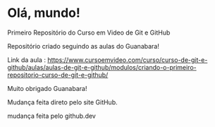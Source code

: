 # Olá, mundo!
 Primeiro Repositório do Curso em Video de Git e GitHub

 Repositório criado seguindo as aulas do Guanabara! 

 Link da aula : https://www.cursoemvideo.com/curso/curso-de-git-e-github/aulas/aulas-de-git-e-github/modulos/criando-o-primeiro-repositorio-curso-de-git-e-github/ 

Muito obrigado Guanabara!

Mudança feita direto pelo site GitHub. 

mudança feita pelo github.dev 

